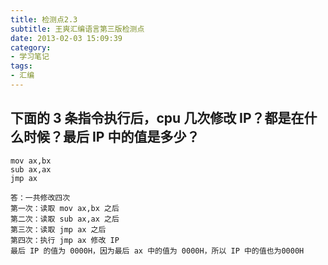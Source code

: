 ```yaml
---
title: 检测点2.3
subtitle: 王爽汇编语言第三版检测点
date: 2013-02-03 15:09:39
category:
- 学习笔记
tags: 
- 汇编
---
```


## 下面的 3 条指令执行后，cpu 几次修改 IP？都是在什么时候？最后 IP 中的值是多少？

    mov ax,bx
    sub ax,ax
    jmp ax

    答：一共修改四次
    第一次：读取 mov ax,bx 之后
    第二次：读取 sub ax,ax 之后
    第三次：读取 jmp ax 之后
    第四次：执行 jmp ax 修改 IP
    最后 IP 的值为 0000H，因为最后 ax 中的值为 0000H，所以 IP 中的值也为0000H